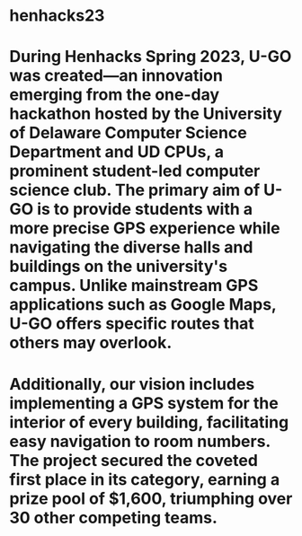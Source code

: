 # henhacks23

# During Henhacks Spring 2023, U-GO was created—an innovation emerging from the one-day hackathon hosted by the University of Delaware Computer Science Department and UD CPUs, a prominent student-led computer science club. The primary aim of U-GO is to provide students with a more precise GPS experience while navigating the diverse halls and buildings on the university's campus. Unlike mainstream GPS applications such as Google Maps, U-GO offers specific routes that others may overlook. 
# Additionally, our vision includes implementing a GPS system for the interior of every building, facilitating easy navigation to room numbers. The project secured the coveted first place in its category, earning a prize pool of $1,600, triumphing over 30 other competing teams.
